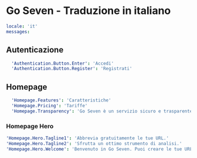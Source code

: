 # Go Seven - Traduzione in italiano

```yaml
locale: 'it'
messages:
```

## Autenticazione

```yaml
  'Authentication.Button.Enter': 'Accedi'
  'Authentication.Button.Register': 'Registrati'
```

## Homepage

```yaml
  'Homepage.Features': 'Caratteristiche'
  'Homepage.Pricing': 'Tariffe'
  'Homepage.Transparency': 'Go Seven è un servizio sicuro e trasparente. Non utilizziamo nessun tipo di cookies.'
```

### Homepage Hero

```yaml
'Homepage.Hero.Tagline1': 'Abbrevia gratuitamente le tue URL.'
'Homepage.Hero.Tagline2': 'Sfrutta un ottimo strumento di analisi.'
'Homepage.Hero.Welcome': 'Benvenuto in Go Seven. Puoi creare le tue URL accorciate, gestire comodamente le tue campagne di marketing, monitorando le statistiche sui click e condividendo i risultati con i tuoi collaboratori.'
```
